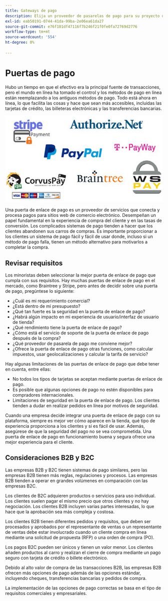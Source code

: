 ```yaml
---
title: Gateways de pago
description: Elija un proveedor de pasarelas de pago para su proyecto de comercio electrónico en función de las necesidades de su empresa.
exl-id: eab50191-0744-41da-99ba-2e06ea61da27
source-git-commit: e76f101df47116f7b246f21f0fe0fa72769d2776
workflow-type: tm+mt
source-wordcount: '554'
ht-degree: 0%

---
```


# Puertas de pago

Hubo un tiempo en que el efectivo era la principal fuente de transacciones, pero el mundo en línea ha tomado el control y los métodos de pago en línea están reemplazando a los antiguos métodos de pago. Todo está ahora en línea, lo que facilita las cosas y hace que sean más accesibles, incluidas las tarjetas de crédito, las billeteras electrónicas y las transferencias bancarias.

![Logotipos del proveedor de la puerta de enlace de pago](../../assets/playbooks/payment-gateways.png)

Una puerta de enlace de pago es un proveedor de servicios que conecta y procesa pagos para sitios web de comercio electrónico. Desempeñan un papel fundamental en la experiencia de compra del cliente y en las tasas de conversión. Los complicados sistemas de pago tienden a hacer que los clientes abandonen sus carros de compras. Es importante proporcionar a los clientes un sistema de pago fácil y fácil de usar donde, incluso si un método de pago falla, tienen un método alternativo para motivarlos a completar la compra.

## Revisar requisitos

Los minoristas deben seleccionar la mejor puerta de enlace de pago que cumpla con sus requisitos. Hay muchas puertas de enlace de pago en el mercado, como Braintree y Stripe, pero antes de decidir sobre una puerta de pago, pregúntese lo siguiente:

- ¿Cuál es mi requerimiento comercial?
- ¿Está dentro de mi presupuesto?
- ¿Qué tan fuerte es la seguridad en la puerta de enlace de pago?
- ¿Habrá algún impacto en mi experiencia de usuario/interfaz de usuario de tienda?
- ¿Qué rendimiento tiene la puerta de enlace de pago?
- ¿Cómo está el servicio de soporte de la puerta de enlace de pago después de la compra?
- ¿Qué proveedor de pasarela de pago me conviene mejor?
- ¿Ofrece la puerta de enlace de pago otras funciones, como calcular impuestos, usar geolocalizaciones y calcular la tarifa de servicio?

Hay algunas limitaciones de las puertas de enlace de pago que debe tener en cuenta, entre ellas:

- No todos los tipos de tarjetas se aceptan mediante puertas de enlace de pago.
- Es posible que algunas opciones de pago no estén disponibles para compradores internacionales.
- Limitaciones de seguridad en la puerta de enlace de pago. Los clientes tienden a dudar en realizar pedidos en línea por motivos de seguridad.

Cuando una empresa decide integrar una puerta de enlace de pago con su plataforma, siempre es mejor ver cómo aparece en la tienda, qué tipo de experiencia proporciona a los clientes y si es fácil de usar. Además, asegúrese de que la seguridad del pago no se vea comprometida. Una puerta de enlace de pago en funcionamiento buena y segura ofrece una mejor experiencia para el cliente.

## Consideraciones B2B y B2C

Las empresas B2B y B2C tienen sistemas de pago similares, pero las empresas B2B tienen más reglas, regulaciones y procesos. Las empresas B2B tienden a operar en grandes volúmenes en comparación con las empresas B2C.

Los clientes de B2C adquieren productos o servicios para uso individual. Los clientes suelen pagar el mismo precio que otros clientes y no hay negociación. Los clientes B2B incluyen varias partes interesadas, lo que hace que la aprobación sea más compleja y costosa.

Los clientes B2B tienen diferentes pedidos y requisitos, que deben ser procesados y aprobados por el representante de ventas o un representante de ventas debe estar involucrado cuando un cliente compra en línea mediante una solicitud de propuesta (RFP) o una orden de compra (PO).

Los pagos B2C pueden ser únicos y tienen un valor menor. Los clientes añaden productos al carro y realizan el cierre de compra mediante un pago seguro con tarjeta de crédito o billete electrónico.

Debido al alto valor de compra de las transacciones B2B, las empresas B2B ofrecen más opciones de pago además de las opciones estándar, incluyendo cheques, transferencias bancarias y pedidos de compra.

La implementación de las opciones de pago correctas se basa en el tipo de requisitos comerciales y empresariales.
